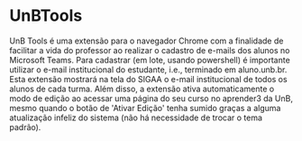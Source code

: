 # UnBTools
UnB Tools é uma extensão para o navegador Chrome com a finalidade de facilitar a vida do professor ao realizar o cadastro de e-mails dos alunos no Microsoft Teams. Para cadastrar (em lote, usando powershell) é importante utilizar o e-mail institucional do estudante, i.e., terminado em aluno.unb.br. Esta extensão mostrará na tela do SIGAA o e-mail institucional de todos os alunos de cada turma. Além disso, a extensão ativa automaticamente o modo de edição ao acessar uma página do seu curso no aprender3 da UnB, mesmo quando o botão de 'Ativar Edição' tenha sumido graças a alguma atualização infeliz do sistema (não há necessidade de trocar o tema padrão). 
